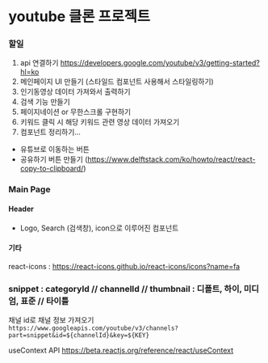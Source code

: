 # youtube 클론 프로젝트

### 할일

1. api 연결하기 https://developers.google.com/youtube/v3/getting-started?hl=ko
2. 메인페이지 UI 만들기 (스타일드 컴포넌트 사용해서 스타일링하기)
3. 인기동영상 데이터 가져와서 출력하기
4. 검색 기능 만들기
5. 페이지네이션 or 무한스크롤 구현하기
6. 키워드 클릭 시 해당 키워드 관련 영상 데이터 가져오기
7. 컴포넌트 정리하기...

- 유튜브로 이동하는 버튼
- 공유하기 버튼 만들기 (https://www.delftstack.com/ko/howto/react/react-copy-to-clipboard/)

### Main Page

#### Header

- Logo, Search (검색창), icon으로 이루어진 컴포넌트

#### 기타

react-icons : https://react-icons.github.io/react-icons/icons?name=fa

### snippet : categoryId // channelId // thumbnail : 디폴트, 하이, 미디엄, 표준 // 타이틀

채널 id로 채널 정보 가져오기
`https://www.googleapis.com/youtube/v3/channels?part=snippet&id=${channelId}&key=${KEY}`

useContext API
https://beta.reactjs.org/reference/react/useContext

